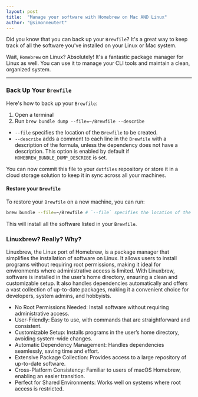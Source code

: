 ```yaml
---
layout: post
title:  "Manage your software with Homebrew on Mac AND Linux"
author: "@simonneutert"
---
```


Did you know that you can back up your `Brewfile`? It's a great way to keep track of all the software you've installed on your Linux or Mac system.

Wait, `Homebrew` on Linux? Absolutely! It's a fantastic package manager for Linux as well. You can use it to manage your CLI tools and maintain a clean, organized system.

---

### Back Up Your `Brewfile`

Here's how to back up your `Brewfile`:

1. Open a terminal
2. Run `brew bundle dump --file=~/Brewfile --describe`

- `--file` specifies the location of the `Brewfile` to be created.
- `--describe` adds a comment to each line in the `Brewfile` with a description of the formula, unless the dependency does not have a description. This option is enabled by default if `HOMEBREW_BUNDLE_DUMP_DESCRIBE` is set.

You can now commit this file to your `dotfiles` repository or store it in a cloud storage solution to keep it in sync across all your machines.


#### Restore your `Brewfile`

To restore your `Brewfile` on a new machine, you can run:

```bash
brew bundle --file=~/Brewfile # `--file` specifies the location of the Brewfile
```

This will install all the software listed in your `Brewfile`.

### Linuxbrew? Really? Why?

Linuxbrew, the Linux port of Homebrew, is a package manager that simplifies the installation of software on Linux. It allows users to install programs without requiring root permissions, making it ideal for environments where administrative access is limited. With Linuxbrew, software is installed in the user’s home directory, ensuring a clean and customizable setup. It also handles dependencies automatically and offers a vast collection of up-to-date packages, making it a convenient choice for developers, system admins, and hobbyists.

- No Root Permissions Needed: Install software without requiring administrative access.
- User-Friendly: Easy to use, with commands that are straightforward and consistent.
- Customizable Setup: Installs programs in the user’s home directory, avoiding system-wide changes.
- Automatic Dependency Management: Handles dependencies seamlessly, saving time and effort.
- Extensive Package Collection: Provides access to a large repository of up-to-date software.
- Cross-Platform Consistency: Familiar to users of macOS Homebrew, enabling an easier transition.
- Perfect for Shared Environments: Works well on systems where root access is restricted.
